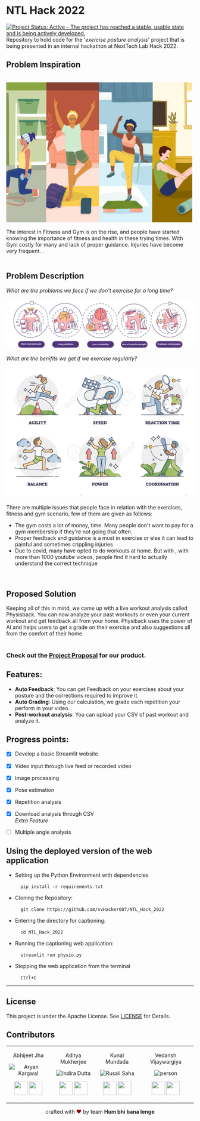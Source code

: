 # NTL Hack 2022
[![Project Status: Active – The project has reached a stable, usable state and is being actively developed.](https://www.repostatus.org/badges/latest/active.svg)](https://www.repostatus.org/#active)<br>
Repository to hold code for the '*exercise posture analysis*' project that is being presented in an internal hackathon at NextTech Lab Hack 2022.
<br>

## Problem Inspiration<br>
<br>
<img align='center'  width=500px src="Images/3.png"><br>
<br>
The interest in Fitness and Gym is on the rise, and people have started knowing the importance of fitness and health in these trying times. With Gym costly for many  and lack of proper guidance. Injuries have become very frequent. .<br>
<br>




## Problem Description<br>
*What are the problems we face if we don't exercise for a long time?*
<br>
<br>
<img src="Images/problems.png"><br>
<br>
*What are the benifits we get if we exercise regularly?*
<br>
<br>
<img src="Images/2.png"><br>
<br>
There are multiple issues that people face in relation with the exercises, fitness and gym scenario, few of them are given as follows:
- The gym costs a lot of money, time. Many people don't want to pay for a gym membership if they're not going that often.
- Proper feedback and guidance is a must in exercise or else it can lead to painful and sometimes crippling injuries  
- Due to covid, many have opted to do workouts at home. But with , with more than 1000 youtube videos, people find it hard to actually understand the correct technique
<br>

## Proposed Solution<br>
Keeping all of this in mind, we came up with a live workout analysis called Physisback. You can now analyze your past workouts or even your current workout and get feedback all from your home. Physiback uses the power of AI and helps users to get a grade on their exercise and also suggestions all from the comfort of their home<br><br>
<!-- ![DEMO]("https://github.com/vvHacker007/NTL_Hack_2022/blob/main/Assets/Videos/DEMO.mp4") -->

### Check out the [Project Proposal](https://www.canva.com/design/DAE6Ft86pmE/6XbJ9HAkYR17zx3zRZ6uOg/edit) for our product.

## Features:
- **Auto Feedback**:  You can get Feedback on your exercises about your posture and the corrections required to improve it.<br>
- **Auto Grading**: Using our calculation, we grade each repetition your perform in your video.<br>
- **Post-workout analysis**: You can upload your CSV of past workout and analyze it.<br>
  
## Progress points:
- [x] Develop a basic Streamlit website
- [x] Video input through live feed or recorded video
- [x] Image processing
- [x] Pose estimation
- [x] Repetition analysis 
- [x] Download analysis through CSV<br>
<i>Extra Feature</i>
- [ ] Multiple angle analysis


## Using the deployed version of the web application
<!-- Please download the <a href = "https://drive.google.com/drive/folders/10RaV7DTsFVgdYeJZIyveyeJKhfvFiKT2?usp=sharing">Model Checkpoints</a> and move the file to the <a href = "https://github.com/aryankargwal/capbot2.0/tree/main/camera">camera</a> folder. -->

- Setting up the Python Environment with dependencies 

        pip install -r requirements.txt
- Cloning the Repository: 

        git clone https://github.com/vvHacker007/NTL_Hack_2022
- Entering the directory for captioning: 

        cd NTL_Hack_2022
- Running the captioning web application:

        streamlit run physio.py
- Stopping the web application from the terminal

        Ctrl+C
        
<hr>

## License
This project is under the Apache License. See [LICENSE](LICENSE) for Details.

## Contributors

<table>
<tr align="center">
<td>

Abhijeet Jha

<p align="center">
<img src = "https://avatars.githubusercontent.com/u/67542982?v=4"  height="120" alt="Aryan Kargwal">
</p>
<p align="center">
<a href = "https://github.com/abhijeetjha602"><img src = "http://www.iconninja.com/files/241/825/211/round-collaboration-social-github-code-circle-network-icon.svg" width="36" height = "36"/></a>
<a href = "https://www.linkedin.com/in/abhijeetjha602/">
<img src = "http://www.iconninja.com/files/863/607/751/network-linkedin-social-connection-circular-circle-media-icon.svg" width="36" height="36"/>
</a>
</p>
</td>

<td>

Aditya Mukherjee

<p align="center">
<img src = "https://avatars.githubusercontent.com/u/60893631?v=4"  height="120" alt="Indira Dutta">
</p>
<p align="center">
<a href = "https://github.com/adityamukherjee42"><img src = "http://www.iconninja.com/files/241/825/211/round-collaboration-social-github-code-circle-network-icon.svg" width="36" height = "36"/></a>
<a href = "https://www.linkedin.com/in/aditya-mukherjee-817a17190/">
<img src = "http://www.iconninja.com/files/863/607/751/network-linkedin-social-connection-circular-circle-media-icon.svg" width="36" height="36"/>
</a>
</p>
</td>

<td>

Kunal Mundada

<p align="center">
<img src = "https://avatars.githubusercontent.com/u/53429438?v=4"  height="120" alt="Rusali Saha">
</p>
<p align="center">
<a href = "https://github.com/AlKun25"><img src = "http://www.iconninja.com/files/241/825/211/round-collaboration-social-github-code-circle-network-icon.svg" width="36" height = "36"/></a>
<a href = "https://www.linkedin.com/in/kunalmundada/">
<img src = "http://www.iconninja.com/files/863/607/751/network-linkedin-social-connection-circular-circle-media-icon.svg" width="36" height="36"/>
</a>
</p>
</td>

<td>

Vedansh Vijaywargiya

<p align="center">
<img src = "https://avatars.githubusercontent.com/u/60468275?v=4"  height="120" alt="person">
</p>
<p align="center">
<a href = "https://github.com/vvHacker007"><img src = "http://www.iconninja.com/files/241/825/211/round-collaboration-social-github-code-circle-network-icon.svg" width="36" height = "36"/></a>
<a href = "https://www.linkedin.com/in/vedansh-vijaywargiya/">
<img src = "http://www.iconninja.com/files/863/607/751/network-linkedin-social-connection-circular-circle-media-icon.svg" width="36" height="36"/>
</a>
</p>
</td>
  </table>
</tr>
  </table>


<p align="center">
crafted with <span style="color: #8b0000;">&hearts;</span> by team <b>Hum bhi bana lenge</b>
</p>
